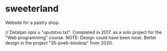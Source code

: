 # sweeterland

Website for a pastry shop.

// Detaljan opis u "uputstvo.txt".
Completed in 2017. as a solo project for the "Web programming" course.
NOTE: Design could have been nicer. Better design in the project "35-pveb-bioskop" from 2020.
